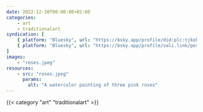 ```yaml
---
date: 2022-12-30T00:00:00+02:00
categories:
    - art
    - traditionalart
syndication: [
    { platform: "Bluesky", url: "https://bsky.app/profile/did:plc:tjkokzqdnfzzlaxdjjzzzi5b/post/3k5xaqsxgls2x", hidden: true },
    { platform: "Bluesky", url: "https://bsky.app/profile/vali.link/post/3k5xaqsxgls2x" }
]
images:
    - "roses.jpeg"
resources:
    - src: "roses.jpeg"
      params:
        alt: "A watercolor painting of three pink roses"
---
```

{{< category "art" "traditionalart" >}}
